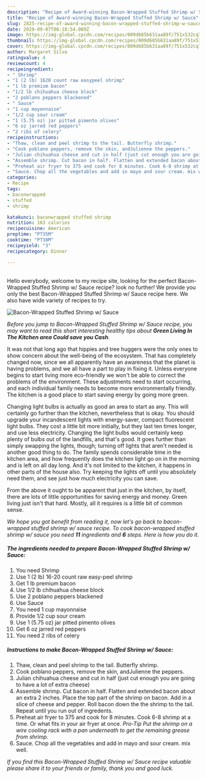 ```yaml
---
description: "Recipe of Award-winning Bacon-Wrapped Stuffed Shrimp w/ Sauce"
title: "Recipe of Award-winning Bacon-Wrapped Stuffed Shrimp w/ Sauce"
slug: 2825-recipe-of-award-winning-bacon-wrapped-stuffed-shrimp-w-sauce
date: 2020-09-07T06:18:54.009Z
image: https://img-global.cpcdn.com/recipes/009d685b631aa89f/751x532cq70/bacon-wrapped-stuffed-shrimp-w-sauce-recipe-main-photo.jpg
thumbnail: https://img-global.cpcdn.com/recipes/009d685b631aa89f/751x532cq70/bacon-wrapped-stuffed-shrimp-w-sauce-recipe-main-photo.jpg
cover: https://img-global.cpcdn.com/recipes/009d685b631aa89f/751x532cq70/bacon-wrapped-stuffed-shrimp-w-sauce-recipe-main-photo.jpg
author: Margaret Silva
ratingvalue: 4
reviewcount: 4
recipeingredient:
- " Shrimp"
- "1 (2 lb) 1620 count raw easypeel shrimp"
- "1 lb premium bacon"
- "1/2 lb chihuahua cheese block"
- "2 poblano peppers blackened"
- " Sauce"
- "1 cup mayonnaise"
- "1/2 cup sour cream"
- "1 (5.75 oz) jar pitted pimento olives"
- "6 oz jarred red peppers"
- "2 ribs of celery"
recipeinstructions:
- "Thaw, clean and peel shrimp to the tail. Butterfly shrimp."
- "Cook poblano peppers, remove the skin, andJulienne the peppers."
- "Julian chihuahua cheese and cut in half (just cut enough you are going to have a lot of extra cheese)"
- "Assemble shrimp. Cut bacon in half. Flatten and extended bacon about an extra 2 inches. Place the top part of the shrimp on bacon. Add in a slice of cheese and pepper. Roll bacon down the the shrimp to the tail. Repeat until you run out of ingredents."
- "Preheat air fryer to 375 and cook for 8 minutes. Cook 6-8 shrimp at a time. Or what fits in your air fryer at once. *Pro-Tip Put the shrimp on a wire cooling rack with a pan underneath to get the remaining grease from shrimp.*"
- "Sauce. Chop all the vegetables and add in mayo and sour cream. mix well."
categories:
- Recipe
tags:
- baconwrapped
- stuffed
- shrimp

katakunci: baconwrapped stuffed shrimp 
nutrition: 163 calories
recipecuisine: American
preptime: "PT35M"
cooktime: "PT38M"
recipeyield: "3"
recipecategory: Dinner

---
```

<br>
Hello everybody, welcome to my recipe site, looking for the perfect Bacon-Wrapped Stuffed Shrimp w/ Sauce recipe? look no further! We provide you only the best Bacon-Wrapped Stuffed Shrimp w/ Sauce recipe here. We also have wide variety of recipes to try.
<br>


![Bacon-Wrapped Stuffed Shrimp w/ Sauce](https://img-global.cpcdn.com/recipes/009d685b631aa89f/751x532cq70/bacon-wrapped-stuffed-shrimp-w-sauce-recipe-main-photo.jpg)

<i>Before you jump to Bacon-Wrapped Stuffed Shrimp w/ Sauce recipe, you may want to read this short interesting healthy tips about 
<strong>Green Living In The Kitchen area Could save you Cash</strong>.</i>
</br>

It was not that long ago that hippies and tree huggers were the only ones to show concern about the well-being of the ecosystem. That has completely changed now, since we all apparently have an awareness that the planet is having problems, and we all have a part to play in fixing it. Unless everyone begins to start living more eco-friendly we won't be able to correct the problems of the environment. These adjustments need to start occurring, and each individual family needs to become more environmentally friendly. The kitchen is a good place to start saving energy by going more green.

Changing light bulbs is actually as good an area to start as any. This will certainly go further than the kitchen, nevertheless that is okay. You should upgrade your incandescent lights with energy-saver, compact fluorescent light bulbs. They cost a little bit more initially, but they last ten times longer, and use less electricity. Changing the light bulbs would certainly keep plenty of bulbs out of the landfills, and that's good. It goes further than simply swapping the lights, though; turning off lights that aren't needed is another good thing to do. The family spends considerable time in the kitchen area, and how frequently does the kitchen light go on in the morning and is left on all day long. And it's not limited to the kitchen, it happens in other parts of the house also. Try keeping the lights off until you absolutely need them, and see just how much electricity you can save.

From the above it ought to be apparent that just in the kitchen, by itself, there are lots of little opportunities for saving energy and money. Green living just isn't that hard. Mostly, all it requires is a little bit of common sense.


<i>We hope you got benefit from reading it, now let's go back to bacon-wrapped stuffed shrimp w/ sauce recipe. To cook bacon-wrapped stuffed shrimp w/ sauce you need <strong>11</strong> ingredients and <strong>6</strong> steps. Here is how you do it.
</i>

##### The ingredients needed to prepare Bacon-Wrapped Stuffed Shrimp w/ Sauce:

1. You need  Shrimp
1. Use 1 (2 lb) 16-20 count raw easy-peel shrimp
1. Get 1 lb premium bacon
1. Use 1/2 lb chihuahua cheese block
1. Use 2 poblano peppers blackened
1. Use  Sauce
1. You need 1 cup mayonnaise
1. Provide 1/2 cup sour cream
1. Use 1 (5.75 oz) jar pitted pimento olives
1. Get 6 oz jarred red peppers
1. You need 2 ribs of celery


##### Instructions to make Bacon-Wrapped Stuffed Shrimp w/ Sauce:

1. Thaw, clean and peel shrimp to the tail. Butterfly shrimp.
1. Cook poblano peppers, remove the skin, andJulienne the peppers.
1. Julian chihuahua cheese and cut in half (just cut enough you are going to have a lot of extra cheese)
1. Assemble shrimp. Cut bacon in half. Flatten and extended bacon about an extra 2 inches. Place the top part of the shrimp on bacon. Add in a slice of cheese and pepper. Roll bacon down the the shrimp to the tail. Repeat until you run out of ingredents.
1. Preheat air fryer to 375 and cook for 8 minutes. Cook 6-8 shrimp at a time. Or what fits in your air fryer at once. *Pro-Tip Put the shrimp on a wire cooling rack with a pan underneath to get the remaining grease from shrimp.*
1. Sauce. Chop all the vegetables and add in mayo and sour cream. mix well.


<i>If you find this Bacon-Wrapped Stuffed Shrimp w/ Sauce recipe valuable please share it to your friends or family, thank you and good luck.</i>
